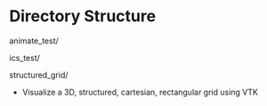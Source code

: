 # Directory Structure
animate_test/

ics_test/

structured_grid/
- Visualize a 3D, structured, cartesian, rectangular grid using VTK